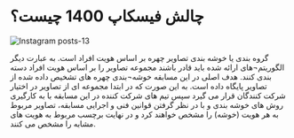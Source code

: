 # چالش فیسکاپ 1400 چیست؟
![Instagram posts-13](https://user-images.githubusercontent.com/94538977/142716302-201a2059-ee3a-4db6-8108-0bee327be0b5.jpg)

گروه بندی یا خوشه بندی تصاویر چهره بر اساس هویت افراد است. به عبارت دیگر الگوریتم¬های ارائه شده باید قادر باشند مجموعه تصاویر
را بر اساس هویت افراد دسته بندی کنند. هدف اصلی در این مسابقه خوشه¬بندی چهره های تشخیص داده شده از تصاویر پایگاه داده است. به این 
 صورت که در ابتدا مجموعه ای از تصاویر در اختیار شرکت کنندگان قرار می گیرد سپس تیم های شرکت کننده در این مسابقه با به کارگیری روش 
  های خوشه بندی و با در نظر گرفتن قوانین فنی و اجرایی مسابقه، تصاویر مربوط به هر هویت (خوشه) را مشخص خواهند کرد و در نهایت برچسب مربوط به هویت های مشابه را مشخص می کنند.

